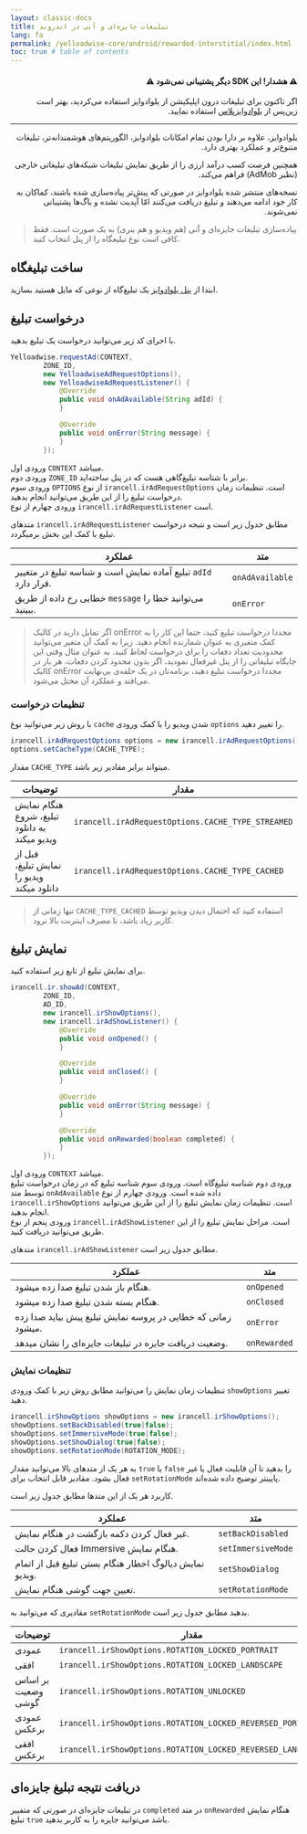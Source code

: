```yaml
---
layout: classic-docs
title: تبلیغات جایزه‌ای و آنی در اندروید
lang: fa
permalink: /yelloadwise-core/android/rewarded-interstitial/index.html
toc: true # table of contents
---
```


<div class="alert alert-danger" role="alert" dir="rtl" markdown="0">
  <h4 class="alert-heading">&#9888; هشدار! این SDK دیگر پشتیبانی نمی‌شود &#9888;</h4>
  <p>اگر تاکنون برای تبلیغات درون اپلیکیشن از یلوادوایز استفاده می‌کردید، بهتر است زین‌پس از <a href="https://docs.irancell.ir/plus-sdk/android/rewarded-interstitial/">یلوادوایز‌پلاس</a> استفاده نمایید.</p>
  <hr>
  <p class="mb-0">یلوادوایز، علاوه بر دارا بودن تمام امکانات یلوادوایز، الگوریتم‌های هوشمندانه‌تر، تبلیغات متنوع‌تر و عملکرد بهتری دارد.</p>
  <p class="mb-0">همچنین فرصت کسب درآمد ارزی را از طریق نمایش تبلیغات شبکه‌های تبلیغاتی خارجی (نظیر AdMob) فراهم می‌کند.</p>
  <p class="mb-0">نسخه‌های منتشر شده یلوادوایز در صورتی که پیش‌تر پیاده‌سازی شده باشند، کماکان به کار خود ادامه می‌دهند و تبلیغ دریافت می‌کنند امّا آپدیت نشده و باگ‌ها پشتیبانی نمی‌شوند.</p>
</div>

>پیاده‌سازی تبلیغات جایزه‌ای و آنی (هم ویدیو‌ و هم بنری) به یک صورت است. فقط کافی است نوع تبلیغگاه را از پنل انتخاب کنید.

## ساخت تبلیغگاه
ابتدا از [پنل یلوادوایز](https://dashboard.irancell.ir/) یک تبلیغ‌گاه از نوعی که مایل هستید بسازید.

## درخواست تبلیغ
با اجرای کد زیر می‌توانید درخواست یک تبلیغ بدهید.

```java
Yelloadwise.requestAd(CONTEXT,
        ZONE_ID,
        new YelloadwiseAdRequestOptions(),
        new YelloadwiseAdRequestListener() {
            @Override
            public void onAdAvailable(String adId) {
            }

            @Override
            public void onError(String message) {
            }
        });
```
ورودی اول `CONTEXT` میباشد.  
ورودی دوم `ZONE_ID` برابر با شناسه تبلیغ‌گاهی هست که در پنل ساخته‌اید.  
ورودی سوم `OPTIONS` از نوع `irancell.irAdRequestOptions` است. تنظیمات زمان درخواست تبلیغ را از این طریق می‌توانید انجام بدهید.  
ورودی چهارم از نوع `irancell.irAdRequestListener` است.  
  
متدهای `irancell.irAdRequestListener` مطابق جدول زیر است و نتیجه درخواست تبلیغ با کمک این بخش برمیگردد.

| عملکرد | متد |
| - | - |
| تبلیع آماده نمایش است و شناسه تبلیغ در متغییر `adId` قرار دارد. | `onAdAvailable` |
| خطایی رخ داده از طریق `message` می‌توانید خطا را ببینید. | `onError` |

>اگر تمایل دارید در کالبک onError مجددا درخواست تبلیغ کنید، حتما این کار را به کمک متغیری به
عنوان شمارنده انجام دهید. زیرا به کمک آن متغیر می‌توانید محدودیت تعداد دفعات را برای
درخواست لحاظ کنید. به عنوان مثال وقتی این جایگاه تبلیغاتی را از پنل غیرفعال نمودید، اگر بدون
محدود کردن دفعات، هر بار در کالبک onError مجددا درخواست تبلیغ دهید، برنامه‌تان در یک حلقه‌ی
بی‌نهایت می‌افتد و عملکرد آن مختل می‌شود.


### تنظیمات درخواست
با روش زیر می‌توانید نوع `cache` شدن ویدیو را با کمک ورودی `options` را تغییر دهید.  
```java
irancell.irAdRequestOptions options = new irancell.irAdRequestOptions();
options.setCacheType(CACHE_TYPE);
```
مقدار `CACHE_TYPE` میتواند برابر مقادیر زیر باشد.

| توضیحات | مقدار |
| - | - |
| هنگام نمایش تبلیغ، شروع به دانلود ویدیو میکند | `irancell.irAdRequestOptions.CACHE_TYPE_STREAMED` |
| قبل از نمایش تبلیغ، ویدیو را دانلود میکند | `irancell.irAdRequestOptions.CACHE_TYPE_CACHED` |

>تنها زمانی از `CACHE_TYPE_CACHED` استفاده کنید که احتمال دیدن ویدیو توسط کاربر زیاد باشد، تا مصرف اینترنت بالا نرود.

## نمایش تبلیغ
برای نمایش تبلیغ از تابغ زیر استفاده کنید.

```java
irancell.ir.showAd(CONTEXT,
        ZONE_ID,
        AD_ID,
        new irancell.irShowOptions(),
        new irancell.irAdShowListener() {
            @Override
            public void onOpened() {
            }

            @Override
            public void onClosed() {
            }

            @Override
            public void onError(String message) {
            }

            @Override
            public void onRewarded(boolean completed) {
            }
        });
```

ورودی اول `CONTEXT` میباشد.  
ورودی دوم شناسه تبلیغ‌گاه است.
ورودی سوم شناسه تبلیغ که در زمان درخواست تبلیغ توسط متد `onAdAvailable` داده شده است.
ورودی چهارم از نوع `irancell.irShowOptions` است. تنظیمات زمان نمایش تبلیغ را از این طریق می‌توانید انجام بدهید.  
ورودی پنجم از نوع `irancell.irAdShowListener` است. مراحل نمایش تبلیغ را از این طریق می‌توانید دریافت کنید.  

متدهای `irancell.irAdShowListener` مطابق جدول زیر است.

| عملکرد | متد |
| - | - |
| هنگام باز شدن تبلیغ صدا زده میشود. | `onOpened` |
| هنگام بسته شدن تبلیغ صدا زده میشود. | `onClosed` |
| زمانی که خطایی در پروسه نمایش تبلیغ پیش بیاید صدا زده میشود. | `onError` |
| وضعیت دریافت جایزه در تبلیغات جایزه‌ای را نشان میدهد. | `onRewarded` |

### تنظیمات نمایش
تنظیمات زمان نمایش را می‌توانید مطابق روش زیر با کمک ورودی `showOptions` تغییر دهید.
```java
irancell.irShowOptions showOptions = new irancell.irShowOptions();
showOptions.setBackDisabled(true|false);
showOptions.setImmersiveMode(true|false);
showOptions.setShowDialog(true|false);
showOptions.setRotationMode(ROTATION_MODE);
```
به هر یک از متدهای بالا می‌توانید مقدار `true` یا `false` را بدهید تا آن قابلیت فعال یا غیر فعال بشود. مقادیر قابل انتخاب برای `setRotationMode` پایینتر توضیح داده شده‌اند.  

کاربرد هر یک از این متدها مطابق جدول زیر است.

| عملکرد | متد |
| - | - |
| غیر فعال کردن دکمه بازگشت در هنگام نمایش. | `setBackDisabled` |
| فعال کردن حالت Immersive هنگام نمایش. | `setImmersiveMode` |
| نمایش دیالوگ اخطار هنگام بستن تبلیغ قبل از اتمام ویدیو. | `setShowDialog` |
| تعیین جهت گوشی هنگام نمایش. | `setRotationMode` |
  
  
مقادیری که می‌توانید به `setRotationMode` بدهید مطابق جدول زیر است.

| توضیحات | مقدار |
| - | - |
| عمودی | `irancell.irShowOptions.ROTATION_LOCKED_PORTRAIT` |
| افقی | `irancell.irShowOptions.ROTATION_LOCKED_LANDSCAPE` |
| بر اساس وضعیت گوشی | `irancell.irShowOptions.ROTATION_UNLOCKED` |
| عمودی برعکس | `irancell.irShowOptions.ROTATION_LOCKED_REVERSED_PORTRAIT` |
| افقی برعکس | `irancell.irShowOptions.ROTATION_LOCKED_REVERSED_LANDSCAPE` |

## دریافت نتیجه تبلیغ جایزه‌ای
در تبلیغات جایزه‌ای در صورتی که متفییر `completed` در متد `onRewarded` هنگام نمایش تبلیغ `true` باشد می‌توانید جایزه را به کاربر بدهید.
